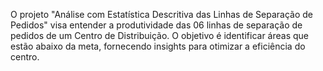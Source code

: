 O projeto "Análise com Estatística Descritiva das Linhas de Separação de Pedidos" visa entender a produtividade das 06 linhas de separação de pedidos de um Centro de Distribuição. O objetivo é identificar áreas que estão abaixo da meta, fornecendo insights para otimizar a eficiência do centro.
